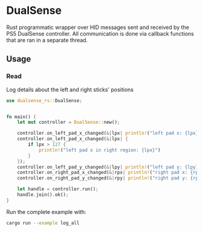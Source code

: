 # DualSense

Rust programmatic wrapper over HID messages sent and received by the PS5 DualSense controller. All communication is done via callback functions that are ran in a separate thread.

## Usage

### Read

Log details about the left and right sticks' positions

```rs
use dualsense_rs::DualSense;


fn main() {
    let mut controller = DualSense::new();

    controller.on_left_pad_x_changed(&|lpx| println!("left pad x: {lpx}"));
    controller.on_left_pad_x_changed(&|lpx| {
        if lpx > 127 {
            println!("left pad x in right region: {lpx}")
        }
    });
    controller.on_left_pad_y_changed(&|lpy| println!("left pad y: {lpy}"));
    controller.on_right_pad_x_changed(&|rpx| println!("right pad x: {rpx}"));
    controller.on_right_pad_y_changed(&|rpy| println!("right pad y: {rpy}"));

    let handle = controller.run();
    handle.join().ok();
}
```

Run the complete example with:

```sh
cargo run --example log_all
```
